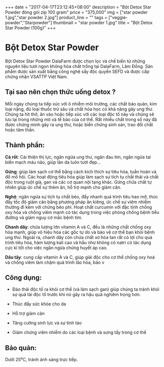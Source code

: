 +++
date = "2017-04-17T23:12:45+08:00"
description = "Bột Detox Star Powder đóng gói zip 100 gram"
price = "375,000"
img = ["star powder 1.jpg","star powder 2.jpg"]
product_line = ""
tags = ["veggie-powder","Starpowder"]
thumbnail = "star powder 1.jpg"
title = "Bột Detox Star Powder (100g)"
+++

# Bột Detox Star Powder

Bột Detox Star Powder DalaFarm được chọn lọc và chế biến từ những nguyên liệu 
tươi ngon không hóa chất trồng tại DalaFarm, Lâm Đồng. Sản phẩm được 
sản xuất bằng công nghệ sấy độc quyền SEFD và được cấp chứng nhận 
VSATTP Việt Nam.


## Tại sao nên chọn thức uống detox ?
Mỗi ngày chúng ta tiếp xúc với ô nhiễm môi trường,  các chất bảo quản, kim loại nặng, đủ loại thuốc trừ sâu  và chất hóa học có khả năng gây ung thư. Chúng ta hít thở, ăn vào hoặc tiếp xúc với các loại độc  tố này và chúng sẽ lưu lại trong những mô và tế bào  của cơ thể. Rất nhiều chất trong số này đã được chứng minh gây ra ung thư, hoặc biến chứng sinh sản, trao đổi chất hoặc tâm thần. 

## Thành phần: 
**Cà rốt**: Cải thiện thị lực, ngăn ngừa ung thư, ngăn đau tim, 
ngăn ngừa tai biến mạch máu não, giúp làn da luôn tươi 
đẹp…

**Gừng**: giúp làm sạch cơ thể bằng cách kích thích sự tiêu
hóa, tuần hoàn và đổ mồ hôi. Các hoạt động tiêu hóa giúp 
làm sạch sự tích tụ chất thải và chất độc trong ruột già, 
gan và các cơ quan nội tạng khác. Gừng chứa chất tự 
nhiên giúp ức chế sự thèm ăn, hỗ trợ mạnh cho giảm cân.

**Nghệ**: ngăn ngừa sự tích tụ chất béo, đẩy nhanh quá trình 
tiêu hao mỡ, thúc đẩy tốc độ giảm cân bằng phương pháp 
ăn kiêng, ức chế sự viêm nhiễm thường đi kèm với chứng 
béo phì. Hoạt chất curcumin với đặc tính chống oxy hóa 
và chống viêm mạnh có tác dụng trong việc phòng chống 
bệnh tiểu đường và giảm nguy cơ mắc bệnh tim.

**Chanh dây**: chứa lượng lớn vitamin A và C, đều là những 
chất chống oxy hóa mạnh, giúp vô hiệu hóa các gốc tự do 
và bảo vệ cơ thể bạn khỏi bệnh ung thư. Ngoài ra, chanh 
dây còn chứa chất xơ hòa tan rất có lợi cho quá trình tiêu 
hóa, hàm lượng kali cao và hầu như không có natri có tác 
dụng cực kì tốt cho việc ngăn ngừa chứng huyết áp cao.

**Dâu tây**: cung cấp vitamin A và C, giúp giải độc cho cơ thể 
chống oxy hoá và chống viêm làm chậm quá trình lão hóa, 
bảo v

## Công dụng: 

* Đào thải độc tố ra khỏi cơ thể (và làm sạch gan) giúp chúng ta tránh khỏi sự quá tải độc tố trước khi nó  gây ra hậu quả nghiêm trọng hơn.

* Thúc đẩy sức khỏe cho da

* Hỗ trợ giảm cân

* Tăng cường sinh lực và sự tỉnh táo

* Giảm chứng viêm nhiễm do các loại bệnh và sưng tấy trong cơ thể

## Bảo quản: 
Dưới 25⁰C, tránh ánh sáng trực tiếp.
